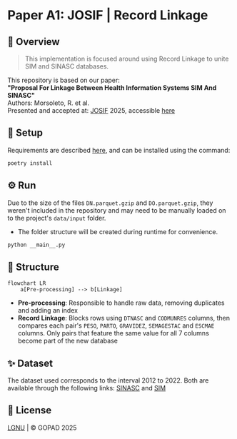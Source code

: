 # Paper A1: JOSIF | Record Linkage

## 📌 Overview

> This implementation is focused around using Record Linkage to unite SIM and SINASC databases.  

This repository is based on our paper:  
**"Proposal For Linkage Between Health Information Systems SIM And SINASC"**   
Authors: Morsoleto, R. et al.  
Presented and accepted at: [JOSIF](https://josif.ifsuldeminas.edu.br/ojs/index.php/anais/index) 2025, accessible [here](https://josif.ifsuldeminas.edu.br/ojs/index.php/anais/article/view/2528)

## 🚀 Setup

Requirements are described [here](pyproject.toml), and can be 
installed using the command:

```bash
poetry install
```

## ⚙ Run
Due to the size of the files ``DN.parquet.gzip`` and ``DO.parquet.gzip``, they weren't included in the repository and may need to be manually loaded on to the project's ``data/input`` folder. 
- The folder structure will be created during runtime for convenience.

```bash
python __main__.py
```

## 🔮 Structure

````mermaid
flowchart LR
    a[Pre-processing] --> b[Linkage]
````
- **Pre-processing**: Responsible to handle raw data, removing
duplicates and adding an index
- **Record Linkage**: Blocks rows using ``DTNASC`` and ``CODMUNRES`` columns, then compares each pair's ``PESO``, ``PARTO``, ``GRAVIDEZ``, ``SEMAGESTAC`` and ``ESCMAE`` columns. Only pairs that feature the same value for all 7 columns become part of the new database


## ✨ Dataset

The dataset used corresponds to the interval 2012 to 2022. Both are available through the following links: [SINASC](https://github.com/GOPAD-Datasus/DB_SINASC) and [SIM](https://github.com/GOPAD-Datasus/DB_SIM)

## 📝 License
[LGNU](LICENSE) | © GOPAD 2025
